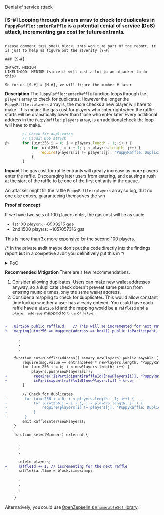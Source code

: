 Denial of service attack

### [S-#] Looping through players array to check for duplicates in `PuppyRaffle::enterRaffle` is a potential denial of service (DoS) attack, incrementing gas cost for future entrants.

```shell

Please comment this shell block, this won't be part of the report, it is just to help us figure out the severity [S-#]

### [S-#]

IMPACT: MEDIUM
LIKELIHOOD: MEDIUM (since it will cost a lot to an attacker to do this)

So for us [S-#] = [M-#], we will figure the number # later
```


**Description** The `PuppyRaffle::enterRaffle` function loops through the `players` array to check for duplicates. However the longer the `PuppyRaffle::players` array is, the more checks a new player will have to make. This means the gas cost for players who enter right when the raffle starts will be dramatically lower than those who enter later. Every additional address in the `PuppyRaffle::players` array, is an additional check the loop will have to make.  

```javascript
        // Check for duplicates
        // @audit DoS attack  
@>      for (uint256 i = 0; i < players.length - 1; i++) {
            for (uint256 j = i + 1; j < players.length; j++) {
                require(players[i] != players[j], "PuppyRaffle: Duplicate player");
            }
        }
```

**Impact** The gas cost for raffle entrants will greatly increase as more players enter the raffle. Discouraging later users from entering, and causing a rush at the start of the raffle to be one of the first entrants in the queue.

An attacker might fill the raffle `PuppyRaffle::players` array so big, that no one else enters, guaranteeing themselves the win 

**Proof of concept**

If we have two sets of 100 players enter, the gas cost will be as such:
- 1st 100 players: ~6503275 gas 
- 2nd 1500 players: ~1057057316 gas 

This is more than 3x more expensive for the second 100 players.

/* In the private audit maybe don't put the code directly into the findings report but in a competive audit you definitively put this in */

<details>
<summary>PoC</summary>

Place the following test into `PuppyRaffleTest.t.sol`

```javascript
    function testDoS() public {
        vm.txGasPrice(1);
        address[] memory players = new address[](100);

        for (uint i=0; i<100; i++){
            players[i] = address(i);
        }
        
        uint gasStart = gasleft();
        puppyRaffle.enterRaffle{value: entranceFee*players.length}(players);

        uint gasEnd = gasleft();
        uint gasUsedFirst = (gasStart - gasEnd) * tx.gasprice;
        console.log("Gas cost of first 100 players: ", gasUsedFirst);

        uint nextNumPlayers = 1490;
        address[] memory players2 = new address[](nextNumPlayers);
        for (uint i = 100; i<nextNumPlayers + 100; i++){
            players2[i-100] = address(i);
        }
        puppyRaffle.enterRaffle{value: entranceFee*players2.length}(players2);

        uint gasEnd2 = gasleft();
        // vm.expectRevert("")
        uint gasUsedSecond = (gasStart - gasEnd2) * tx.gasprice;
        console.log("Gas cost of rest of players: ", gasUsedSecond);

        assert(gasUsedFirst < gasUsedSecond);
    }

```



</details>

**Recommended Mitigation** There are a few recommendations.

1. Consider allowing duplicates. Users can make new wallet addresses anyway, so a duplicate check doesn't prevent same person from entering multiple times, only the same wallet address. 
2. Consider a mapping to check for dupplicates. This would allow constant time lookup whether a user has already entered. You could have each raffle have a `uint256` id and the mapping would be a `raffleId` and a `player address` mapped to `true` or `false`.

```diff

+   uint256 public raffleId;   // This will be incremented for next raffle in selectWinner()
+   mapping(uint256 => mapping(address => bool)) public isParticipant;
   
      .
      .
      .

    function enterRaffle(address[] memory newPlayers) public payable {
        require(msg.value == entranceFee * newPlayers.length, "PuppyRaffle: Must send enough to enter raffle");
        for (uint256 i = 0; i < newPlayers.length; i++) {
            players.push(newPlayers[i]);
+            require(!isParticipant[raffleId][newPlayers[i]], "PuppyRaffle: Duplicate player");      /*+++ new line +++*/
+            isParticipant[raffleId][newPlayers[i]] = true;                                          /*+++ new line +++*/
        }

        // Check for duplicates
-        for (uint256 i = 0; i < players.length - 1; i++) {                              /*+++ drop this line +++*/
-            for (uint256 j = i + 1; j < players.length; j++) {                          /*+++ drop this line +++*/
-                require(players[i] != players[j], "PuppyRaffle: Duplicate player");     /*+++ drop this line +++*/
-            }                                                                           /*+++ drop this line +++*/
-        }                                                                               /*+++ drop this line +++*/
        emit RaffleEnter(newPlayers);
    }

    function selectWinner() external {
      
      .
      .
      .

      delete players;
+     raffleId += 1; // incrementing for the next raffle
      raffleStartTime = block.timestamp;
      
      .
      .
      .

    }
```

Alternatively, you could use [OpenZeppelin's `EnumerableSet` library](https://docs.openzeppelin.com/contracts/4.x/api/utils#EnumerableSet).